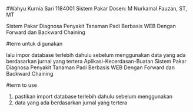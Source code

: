 

 #Wahyu Kurnia Sari
1184001
 Sistem Pakar Dosen: M Nurkamal Fauzan, ST, MT

Sistem Pakar Diagnosa Penyakit Tanaman Padi Berbasis WEB Dengan Forward dan Backward Chaining

#term untuk digunakan

lalu impor database terlebih dahulu sebelum menggunakan
data yang ada berdasarkan jurnal yang tertera Aplikasi-Kecerdasan-Buatan
Sistem Pakar Diagnosa Penyakit Tanaman Padi Berbasis WEB Dengan Forward dan Backward Chaining

#term to use
1. pastikan import database terlebih dahulu sebelum menggunakan
2. data yang ada berdasarkan jurnal yang tertera
